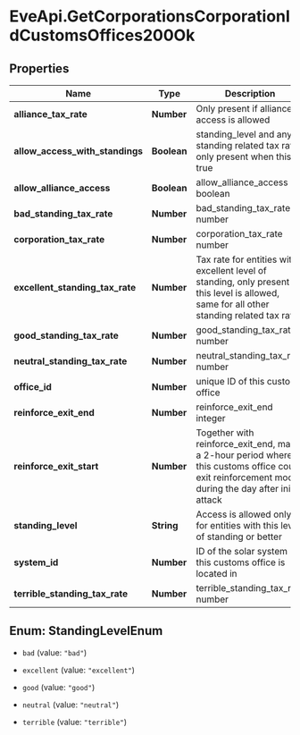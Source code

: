 # EveApi.GetCorporationsCorporationIdCustomsOffices200Ok

## Properties
Name | Type | Description | Notes
------------ | ------------- | ------------- | -------------
**alliance_tax_rate** | **Number** | Only present if alliance access is allowed | [optional] 
**allow_access_with_standings** | **Boolean** | standing_level and any standing related tax rate only present when this is true | 
**allow_alliance_access** | **Boolean** | allow_alliance_access boolean | 
**bad_standing_tax_rate** | **Number** | bad_standing_tax_rate number | [optional] 
**corporation_tax_rate** | **Number** | corporation_tax_rate number | [optional] 
**excellent_standing_tax_rate** | **Number** | Tax rate for entities with excellent level of standing, only present if this level is allowed, same for all other standing related tax rates | [optional] 
**good_standing_tax_rate** | **Number** | good_standing_tax_rate number | [optional] 
**neutral_standing_tax_rate** | **Number** | neutral_standing_tax_rate number | [optional] 
**office_id** | **Number** | unique ID of this customs office | 
**reinforce_exit_end** | **Number** | reinforce_exit_end integer | 
**reinforce_exit_start** | **Number** | Together with reinforce_exit_end, marks a 2-hour period where this customs office could exit reinforcement mode during the day after initial attack | 
**standing_level** | **String** | Access is allowed only for entities with this level of standing or better | [optional] 
**system_id** | **Number** | ID of the solar system this customs office is located in | 
**terrible_standing_tax_rate** | **Number** | terrible_standing_tax_rate number | [optional] 


<a name="StandingLevelEnum"></a>
## Enum: StandingLevelEnum


* `bad` (value: `"bad"`)

* `excellent` (value: `"excellent"`)

* `good` (value: `"good"`)

* `neutral` (value: `"neutral"`)

* `terrible` (value: `"terrible"`)




